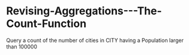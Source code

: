 # Revising-Aggregations---The-Count-Function

Query a count of the number of cities in CITY having a Population larger than 100000
